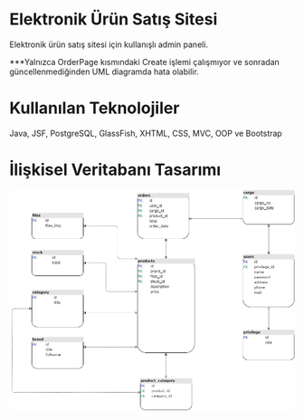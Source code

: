 # Elektronik Ürün Satış Sitesi

   <p> Elektronik ürün satış sitesi için kullanışlı admin paneli. </p>
   
   <p> ***Yalnızca OrderPage kısmındaki Create işlemi çalışmıyor ve sonradan güncellenmediğinden UML diagramda hata olabilir. </p>
   
 # Kullanılan Teknolojiler
   Java, 
   JSF,
   PostgreSQL,
   GlassFish,
   XHTML,
   CSS,
   MVC,
   OOP
   ve 
   Bootstrap


# İlişkisel Veritabanı Tasarımı

![Veri Tabanı Tasarımı](./docs/UML.jpg)
